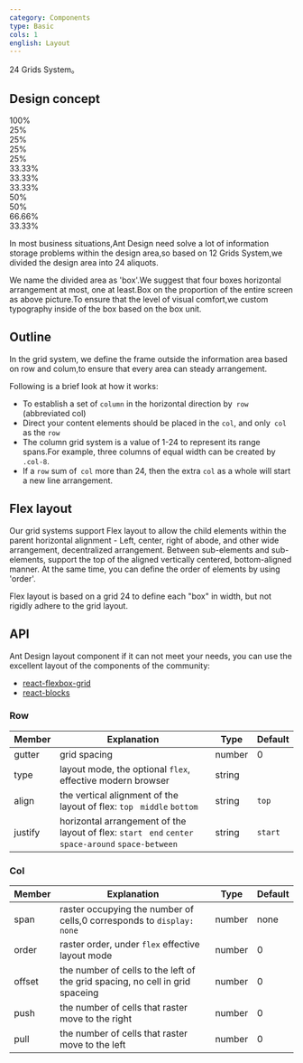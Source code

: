 ```yaml
---
category: Components
type: Basic
cols: 1
english: Layout
---
```


24 Grids System。

## Design concept

<div class="layout-demo">
<div class="rubix-row demo-row">
  <div class="rubix-col-24 demo-col demo-col-1">
    100%
  </div>
</div>
<div class="rubix-row demo-row">
  <div class="rubix-col-6 demo-col demo-col-2">
    25%
  </div>
  <div class="rubix-col-6 demo-col demo-col-3">
    25%
  </div>
  <div class="rubix-col-6 demo-col demo-col-2">
    25%
  </div>
  <div class="rubix-col-6 demo-col demo-col-3">
    25%
  </div>
</div>
<div class="rubix-row demo-row">
  <div class="rubix-col-8 demo-col demo-col-4">
    33.33%
  </div>
  <div class="rubix-col-8 demo-col demo-col-5">
    33.33%
  </div>
  <div class="rubix-col-8 demo-col demo-col-4">
    33.33%
  </div>
</div>
<div class="rubix-row demo-row">
  <div class="rubix-col-12 demo-col demo-col-1">
    50%
  </div>
  <div class="rubix-col-12 demo-col demo-col-3">
    50%
  </div>
</div>
<div class="rubix-row demo-row">
  <div class="rubix-col-16 demo-col demo-col-4">
    66.66%
  </div>
  <div class="rubix-col-8 demo-col demo-col-5">
    33.33%
  </div>
</div>
</div>

In most business situations,Ant Design need solve a lot of information storage problems within the design area,so based on 12 Grids System,we divided the design area into 24 aliquots.

We name the divided area as 'box'.We suggest that four boxes horizontal arrangement at most, one at least.Box on the proportion of the entire screen as above picture.To ensure that the level of visual comfort,we custom typography inside of the box based on the box unit.

## Outline

In the grid system, we define the frame outside the information area based on row and colum,to ensure that every area can steady arrangement.

Following is a brief look at how it works:

* To establish a set of `column` in the horizontal direction by` row` (abbreviated col)
* Direct your content elements should be placed in the `col`, and only` col` as the `row`
* The column grid system is a value of 1-24 to represent its range spans.For example, three columns of equal width can be created by `.col-8`.
* If a `row` sum of` col` more than 24, then the extra `col` as a whole will start a new line arrangement.

## Flex layout

Our grid systems support Flex layout to allow the child elements within the parent horizontal alignment - Left, center, right of abode, and other wide arrangement, decentralized arrangement. Between sub-elements and sub-elements, support the top of the aligned vertically centered, bottom-aligned manner. At the same time, you can define the order of elements by using 'order'.

Flex layout is based on a grid 24 to define each "box" in width, but not rigidly adhere to the grid layout.

## API

Ant Design layout component if it can not meet your needs, you can use the excellent layout of the components of the community:

- [react-flexbox-grid](http://roylee0704.github.io/react-flexbox-grid/)
- [react-blocks](http://whoisandie.github.io/react-blocks/)

### Row

| Member        | Explanation             | Type               | Default       |
|------------|-----------------|--------------------|-------------|
| gutter     | grid spacing   | number | 0        |
| type     | layout mode, the optional `flex`, effective modern browser | string |         |
| align     | the vertical alignment of the layout of flex: `top` ` middle` `bottom`  | string | `top`      |
| justify   | horizontal arrangement of the layout of flex: `start` ` end` `center` ` space-around` `space-between`   | string | `start`        |

### Col

| Member        | Explanation             | Type               | Default       |
|------------|-----------------|--------------------|-------------|
| span     | raster occupying the number of cells,0 corresponds to `display: none`  | number | none        |
| order     | raster order, under `flex` effective layout mode   | number | 0        |
| offset     | the number of cells to the left of the grid spacing, no cell in grid spaceing  | number | 0        |
| push     | the number of cells that raster move to the right | number | 0        |
| pull     | the number of cells that raster move to the left   | number | 0        |
